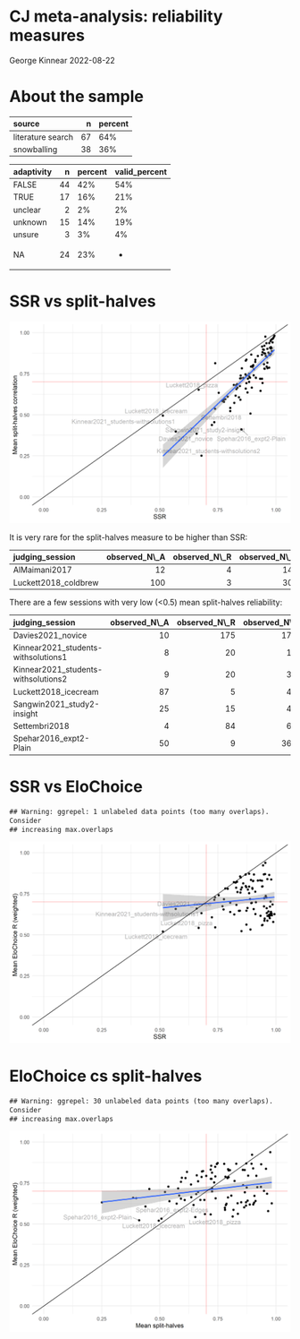 CJ meta-analysis: reliability measures
================
George Kinnear
2022-08-22

# About the sample

<table class="table table-striped" style="width: auto !important; margin-left: auto; margin-right: auto;">
<thead>
<tr>
<th style="text-align:left;">
source
</th>
<th style="text-align:right;">
n
</th>
<th style="text-align:left;">
percent
</th>
</tr>
</thead>
<tbody>
<tr>
<td style="text-align:left;">
literature search
</td>
<td style="text-align:right;">
67
</td>
<td style="text-align:left;">
64%
</td>
</tr>
<tr>
<td style="text-align:left;">
snowballing
</td>
<td style="text-align:right;">
38
</td>
<td style="text-align:left;">
36%
</td>
</tr>
</tbody>
</table>
<table class="table table-striped" style="width: auto !important; margin-left: auto; margin-right: auto;">
<thead>
<tr>
<th style="text-align:left;">
adaptivity
</th>
<th style="text-align:right;">
n
</th>
<th style="text-align:left;">
percent
</th>
<th style="text-align:left;">
valid_percent
</th>
</tr>
</thead>
<tbody>
<tr>
<td style="text-align:left;">
FALSE
</td>
<td style="text-align:right;">
44
</td>
<td style="text-align:left;">
42%
</td>
<td style="text-align:left;">
54%
</td>
</tr>
<tr>
<td style="text-align:left;">
TRUE
</td>
<td style="text-align:right;">
17
</td>
<td style="text-align:left;">
16%
</td>
<td style="text-align:left;">
21%
</td>
</tr>
<tr>
<td style="text-align:left;">
unclear
</td>
<td style="text-align:right;">
2
</td>
<td style="text-align:left;">
2%
</td>
<td style="text-align:left;">
2%
</td>
</tr>
<tr>
<td style="text-align:left;">
unknown
</td>
<td style="text-align:right;">
15
</td>
<td style="text-align:left;">
14%
</td>
<td style="text-align:left;">
19%
</td>
</tr>
<tr>
<td style="text-align:left;">
unsure
</td>
<td style="text-align:right;">
3
</td>
<td style="text-align:left;">
3%
</td>
<td style="text-align:left;">
4%
</td>
</tr>
<tr>
<td style="text-align:left;">
NA
</td>
<td style="text-align:right;">
24
</td>
<td style="text-align:left;">
23%
</td>
<td style="text-align:left;">

-   </td>
    </tr>
    </tbody>
    </table>

# SSR vs split-halves

![](figs-web/03-reliability-measures/ssr-vs-splithalves-1.png)<!-- -->

It is very rare for the split-halves measure to be higher than SSR:

<table class="table table-striped" style="width: auto !important; margin-left: auto; margin-right: auto;">
<thead>
<tr>
<th style="text-align:left;">
judging_session
</th>
<th style="text-align:right;">
observed_N\_A
</th>
<th style="text-align:right;">
observed_N\_R
</th>
<th style="text-align:right;">
observed_N\_C
</th>
<th style="text-align:right;">
mean_split_corr
</th>
<th style="text-align:right;">
ssr
</th>
</tr>
</thead>
<tbody>
<tr>
<td style="text-align:left;">
AlMaimani2017
</td>
<td style="text-align:right;">
12
</td>
<td style="text-align:right;">
4
</td>
<td style="text-align:right;">
140
</td>
<td style="text-align:right;">
0.976
</td>
<td style="text-align:right;">
0.954
</td>
</tr>
<tr>
<td style="text-align:left;">
Luckett2018_coldbrew
</td>
<td style="text-align:right;">
100
</td>
<td style="text-align:right;">
3
</td>
<td style="text-align:right;">
300
</td>
<td style="text-align:right;">
0.814
</td>
<td style="text-align:right;">
0.739
</td>
</tr>
</tbody>
</table>

There are a few sessions with very low (\<0.5) mean split-halves
reliability:

<table class="table table-striped" style="width: auto !important; margin-left: auto; margin-right: auto;">
<thead>
<tr>
<th style="text-align:left;">
judging_session
</th>
<th style="text-align:right;">
observed_N\_A
</th>
<th style="text-align:right;">
observed_N\_R
</th>
<th style="text-align:right;">
observed_N\_C
</th>
<th style="text-align:right;">
mean_split_corr
</th>
<th style="text-align:right;">
ssr
</th>
</tr>
</thead>
<tbody>
<tr>
<td style="text-align:left;">
Davies2021_novice
</td>
<td style="text-align:right;">
10
</td>
<td style="text-align:right;">
175
</td>
<td style="text-align:right;">
1740
</td>
<td style="text-align:right;">
0.385
</td>
<td style="text-align:right;">
0.658
</td>
</tr>
<tr>
<td style="text-align:left;">
Kinnear2021_students-withsolutions1
</td>
<td style="text-align:right;">
8
</td>
<td style="text-align:right;">
20
</td>
<td style="text-align:right;">
142
</td>
<td style="text-align:right;">
0.398
</td>
<td style="text-align:right;">
0.569
</td>
</tr>
<tr>
<td style="text-align:left;">
Kinnear2021_students-withsolutions2
</td>
<td style="text-align:right;">
9
</td>
<td style="text-align:right;">
20
</td>
<td style="text-align:right;">
331
</td>
<td style="text-align:right;">
0.251
</td>
<td style="text-align:right;">
0.679
</td>
</tr>
<tr>
<td style="text-align:left;">
Luckett2018_icecream
</td>
<td style="text-align:right;">
87
</td>
<td style="text-align:right;">
5
</td>
<td style="text-align:right;">
435
</td>
<td style="text-align:right;">
0.495
</td>
<td style="text-align:right;">
0.513
</td>
</tr>
<tr>
<td style="text-align:left;">
Sangwin2021_study2-insight
</td>
<td style="text-align:right;">
25
</td>
<td style="text-align:right;">
15
</td>
<td style="text-align:right;">
438
</td>
<td style="text-align:right;">
0.438
</td>
<td style="text-align:right;">
0.724
</td>
</tr>
<tr>
<td style="text-align:left;">
Settembri2018
</td>
<td style="text-align:right;">
4
</td>
<td style="text-align:right;">
84
</td>
<td style="text-align:right;">
622
</td>
<td style="text-align:right;">
0.455
</td>
<td style="text-align:right;">
0.734
</td>
</tr>
<tr>
<td style="text-align:left;">
Spehar2016_expt2-Plain
</td>
<td style="text-align:right;">
50
</td>
<td style="text-align:right;">
9
</td>
<td style="text-align:right;">
3600
</td>
<td style="text-align:right;">
0.411
</td>
<td style="text-align:right;">
0.852
</td>
</tr>
</tbody>
</table>

# SSR vs EloChoice

    ## Warning: ggrepel: 1 unlabeled data points (too many overlaps). Consider
    ## increasing max.overlaps

![](figs-web/03-reliability-measures/ssr-vs-elo-1.png)<!-- -->

# EloChoice cs split-halves

    ## Warning: ggrepel: 30 unlabeled data points (too many overlaps). Consider
    ## increasing max.overlaps

![](figs-web/03-reliability-measures/splithalves-vs-elo-1.png)<!-- -->
